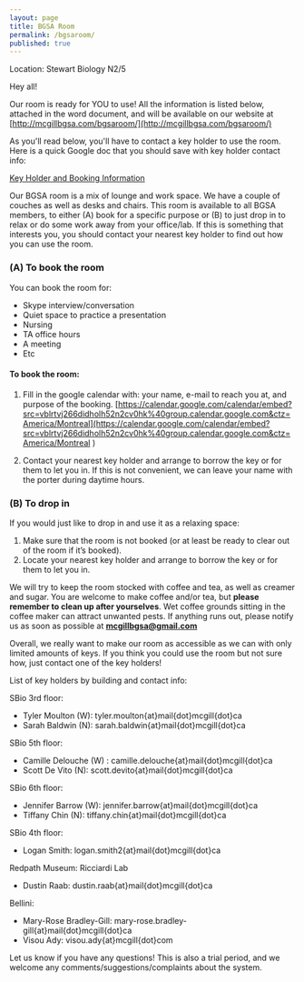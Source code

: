 ```yaml
---
layout: page
title: BGSA Room
permalink: /bgsaroom/
published: true
---
```


Location: Stewart Biology N2/5

Hey all!

Our room is ready for YOU to use! All the information is listed below, attached in the word document, and will be available on our website at [http://mcgillbgsa.com/bgsaroom/](http://mcgillbgsa.com/bgsaroom/) 

As you'll read below, you'll have to contact a key holder to use the room. Here is a quick Google doc that you should save with key holder contact info:

[Key Holder and Booking Information](https://docs.google.com/spreadsheets/d/1PWHg45l0DNsY3SJ0CzAYsUNY9Xdv4eXkx6zcgu3TZJo/edit?pli=1#gid=0)


Our BGSA room is a mix of lounge and work space.  We have a couple of couches as well as desks and chairs.  This room is available to all BGSA members, to either (A) book for a specific purpose or (B) to just drop in to relax or do some work away from your office/lab. If this is something that interests you, you should contact your nearest key holder to find out how you can use the room.


### (A)	To book the room

You can book the room for:

* Skype interview/conversation
* Quiet space to practice a presentation
* Nursing
* TA office hours
* A meeting
* Etc


#### To book the room:

1. Fill in the google calendar with: your name, e-mail to reach you at, and purpose of the booking. [https://calendar.google.com/calendar/embed?src=vblrtvj266didholh52n2cv0hk%40group.calendar.google.com&ctz=America/Montreal](https://calendar.google.com/calendar/embed?src=vblrtvj266didholh52n2cv0hk%40group.calendar.google.com&ctz=America/Montreal )

2. Contact your nearest key holder and arrange to borrow the key or for them to let you in. If this is not convenient, we can leave your name with the porter during daytime hours.


### (B)	To drop in

If you would just like to drop in and use it as a relaxing space:

1. Make sure that the room is not booked (or at least be ready to clear out of the room if it’s booked).
2. Locate your nearest key holder and arrange to borrow the key or for them to let you in.

We will try to keep the room stocked with coffee and tea, as well as creamer and sugar.  You are welcome to make coffee and/or tea, but **please remember to clean up after yourselves**.  Wet coffee grounds sitting in the coffee maker can attract unwanted pests. If anything runs out, please notify us as soon as possible at **mcgillbgsa@gmail.com**

Overall, we really want to make our room as accessible as we can with only limited amounts of keys.  If you think you could use the room but not sure how, just contact one of the key holders!

List of key holders by building and contact info:

SBio 3rd floor: 

-	Tyler Moulton (W): tyler.moulton{at}mail{dot}mcgill{dot}ca
-	Sarah Baldwin (N): sarah.baldwin{at}mail{dot}mcgill{dot}ca

SBio 5th floor: 

-	Camille Delouche (W) : camille.delouche{at}mail{dot}mcgill{dot}ca
-	Scott De Vito (N): scott.devito{at}mail{dot}mcgill{dot}ca 

SBio 6th floor: 

-	Jennifer Barrow (W): jennifer.barrow{at}mail{dot}mcgill{dot}ca 
-	Tiffany Chin (N): tiffany.chin{at}mail{dot}mcgill{dot}ca

SBio 4th floor:
-	Logan Smith: logan.smith2{at}mail{dot}mcgill{dot}ca

Redpath Museum: Ricciardi Lab
-	Dustin Raab: dustin.raab{at}mail{dot}mcgill{dot}ca

Bellini:
-	Mary-Rose Bradley-Gill: mary-rose.bradley-gill{at}mail{dot}mcgill{dot}ca
-	Visou Ady: visou.ady{at}mcgill{dot}com

Let us know if you have any questions! This is also a trial period, and we welcome any comments/suggestions/complaints about the system.

